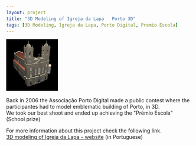 ```yaml
---
layout: project
title: "3D Modeling of Igreja da Lapa   Porto 3D"
tags: [3D Modeling, Igreja da Lapa, Porto Digital, Premio Escola]
---
```

![porto3d logo](porto3d_project_logo.jpg)

Back in 2006 the Associação Porto Digital made a public contest where the participantes had to model emblematic building of Porto, in 3D.  
We took our best shoot and ended up achieving the "Prémio Escola" (School prize)

For more information about this project check the following link.  
[3D modeling of Igreja da Lapa - website](http://paginas.fe.up.pt/~necg/sites/Porto3D/) (in Portuguese)
